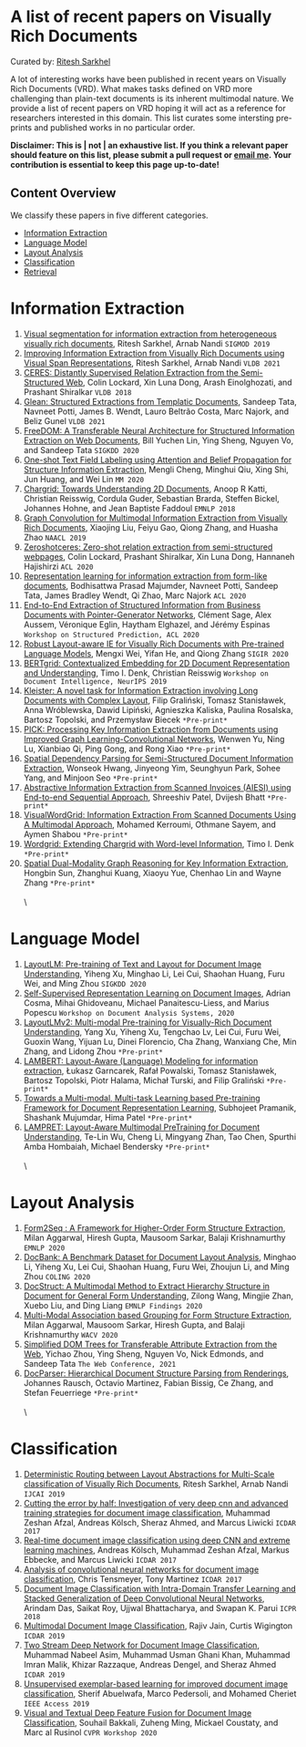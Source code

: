 # A list of recent papers on Visually Rich Documents

Curated by: [Ritesh Sarkhel](https://sarkhelritesh.github.io/)

A lot of interesting works have been published in recent years on Visually Rich Documents (VRD). What makes tasks defined on VRD more challenging than plain-text documents is its inherent multimodal nature. We provide a list of recent papers on VRD hoping it will act as a reference for researchers interested in this domain. This list curates some intersting pre-prints and published works in no particular order.  

**Disclaimer: This is | not | an exhaustive list. If you think a relevant paper should feature on this list, please submit a pull request or [email me](mailto:sarkhel.5@osu.edu). Your contribution is essential to keep this page up-to-date!**


## Content Overview

We classify these papers in five different categories. 

- [Information Extraction](#information-extraction)
- [Language Model](#language-model)
- [Layout Analysis](#layout-analysis)
- [Classification](#document-classification)
- [Retrieval](#retrieval)


# Information Extraction

1. [Visual segmentation for information extraction from heterogeneous visually rich documents](https://dl.acm.org/doi/pdf/10.1145/3299869.3319867), Ritesh Sarkhel, Arnab Nandi  ```SIGMOD 2019``` 
2. [Improving Information Extraction from Visually Rich Documents using Visual Span Representations](https://dl.acm.org/doi/pdf/10.14778/3446095.3446104?casa_token=x-0X2vM1zRIAAAAA:YKowVCGnvgjZ7SjDkXmz7W5zlcay75SHl8VrwDZGrTZmeolGvfqNUwJU5hYOr22G0-vn80qHH185S74), Ritesh Sarkhel, Arnab Nandi  ```VLDB 2021``` 
3. [CERES: Distantly Supervised Relation Extraction from the Semi-Structured Web](http://www.vldb.org/pvldb/vol11/p1084-lockard.pdf), Colin Lockard, Xin Luna Dong, Arash Einolghozati, and Prashant Shiralkar  ```VLDB 2018``` 
4. [Glean: Structured Extractions from Templatic Documents](http://www.vldb.org/pvldb/vol14/p997-tata.pdf), Sandeep Tata, Navneet Potti, James B. Wendt, Lauro Beltrão Costa, Marc Najork, and Beliz Gunel  ```VLDB 2021``` 
5. [FreeDOM: A Transferable Neural Architecture for Structured Information Extraction on Web Documents](https://dl.acm.org/doi/pdf/10.1145/3394486.3403153), Bill Yuchen Lin, Ying Sheng, Nguyen Vo, and Sandeep Tata  ```SIGKDD 2020``` 
6. [One-shot Text Field Labeling using Attention and Belief Propagation for Structure Information Extraction](https://dl.acm.org/doi/pdf/10.1145/3394171.3413511), Mengli Cheng, Minghui Qiu, Xing Shi, Jun Huang, and Wei Lin  ```MM 2020```
7. [Chargrid: Towards Understanding 2D Documents](https://www.aclweb.org/anthology/D18-1476.pdf/), Anoop R Katti, Christian Reisswig, Cordula Guder, Sebastian Brarda, Steffen Bickel, Johannes Hohne, and Jean Baptiste Faddoul  ```EMNLP 2018``` 
8. [Graph Convolution for Multimodal Information Extraction from Visually Rich Documents](https://www.aclweb.org/anthology/N19-2005.pdf), Xiaojing Liu, Feiyu Gao, Qiong Zhang, and Huasha Zhao  ```NAACL 2019```
9. [Zeroshotceres: Zero-shot relation extraction from semi-structured webpages](https://www.aclweb.org/anthology/2020.acl-main.721.pdf), Colin Lockard, Prashant Shiralkar, Xin Luna Dong, Hannaneh Hajishirzi  ```ACL 2020```
10. [Representation learning for information extraction from form-like documents](https://www.aclweb.org/anthology/2020.acl-main.580.pdf), Bodhisattwa Prasad Majumder, Navneet Potti, Sandeep Tata, James Bradley Wendt, Qi Zhao, Marc Najork  ```ACL 2020```
11. [End-to-End Extraction of Structured Information from Business Documents with Pointer-Generator Networks](https://www.aclweb.org/anthology/2020.spnlp-1.6.pdf), Clément Sage, Alex Aussem, Véronique Eglin, Haytham Elghazel, and Jérémy Espinas  ```Workshop on Structured Prediction, ACL 2020``` 
12. [Robust Layout-aware IE for Visually Rich Documents with Pre-trained Language Models](https://dl.acm.org/doi/pdf/10.1145/3397271.3401442?casa_token=U2oKgMPm_AoAAAAA:AOSntcj2iIExwYnjGIpRQOjE8e2VAWBo_-_EHGdUkHDqUZoKtAHmg4gdXbOJpQBDpBQh5SYzyRQjRlU), Mengxi Wei, Yifan He, and Qiong Zhang  ```SIGIR 2020```
13. [BERTgrid: Contextualized Embedding for 2D Document Representation and Understanding](https://openreview.net/pdf?id=H1gsGaq9US), Timo I. Denk, Christian Reisswig  ```Workshop on Document Intelligence, NeurIPS 2019```
14. [Kleister: A novel task for Information Extraction involving Long Documents with Complex Layout](https://arxiv.org/pdf/2003.02356.pdf), Filip Graliński, Tomasz Stanisławek, Anna Wróblewska, Dawid Lipiński, Agnieszka Kaliska, Paulina Rosalska, Bartosz Topolski, and Przemysław Biecek  ```*Pre-print*```
15. [PICK: Processing Key Information Extraction from Documents using Improved Graph Learning-Convolutional Networks](https://arxiv.org/pdf/2004.07464.pdf), Wenwen Yu, Ning Lu, Xianbiao Qi, Ping Gong, and Rong Xiao  ```*Pre-print*```
16. [Spatial Dependency Parsing for Semi-Structured Document Information Extraction](https://arxiv.org/pdf/2005.00642.pdf), Wonseok Hwang, Jinyeong Yim, Seunghyun Park, Sohee Yang, and Minjoon Seo  ```*Pre-print*```
17. [Abstractive Information Extraction from Scanned Invoices (AIESI) using End-to-end Sequential Approach](https://arxiv.org/abs/2009.05728), Shreeshiv Patel, Dvijesh Bhatt  ```*Pre-print*```
18. [VisualWordGrid: Information Extraction From Scanned Documents Using A Multimodal Approach](https://arxiv.org/pdf/2010.02358.pdf), Mohamed Kerroumi, Othmane Sayem, and Aymen Shabou  ```*Pre-print*``` 
19. [Wordgrid: Extending Chargrid with Word-level Information](https://www.researchgate.net/profile/Timo-Denk/publication/335715433_Wordgrid_Extending_Chargrid_with_Word-level_Information/links/5d77604c92851cacdb2e0858/Wordgrid-Extending-Chargrid-with-Word-level-Information.pdf), Timo I. Denk  ```*Pre-print*``` 
20. [Spatial Dual-Modality Graph Reasoning for Key Information Extraction](https://arxiv.org/pdf/2103.14470.pdf), Hongbin Sun, Zhanghui Kuang, Xiaoyu Yue, Chenhao Lin and Wayne Zhang ```*Pre-print*```\
\
\

# Language Model

1. [LayoutLM: Pre-training of Text and Layout for Document Image Understanding](https://dl.acm.org/doi/abs/10.1145/3394486.3403172), Yiheng Xu, Minghao Li, Lei Cui, Shaohan Huang, Furu Wei, and Ming Zhou ```SIGKDD 2020```
2.  [Self-Supervised Representation Learning on Document Images](https://arxiv.org/pdf/2004.10605.pdf), Adrian Cosma, Mihai Ghidoveanu, Michael Panaitescu-Liess, and Marius Popescu ```Workshop on Document Analysis Systems, 2020```
3. [LayoutLMv2: Multi-modal Pre-training for Visually-Rich Document Understanding](https://arxiv.org/pdf/2012.14740.pdf), Yang Xu, Yiheng Xu, Tengchao Lv, Lei Cui, Furu Wei, Guoxin Wang, Yijuan Lu, Dinei Florencio, Cha Zhang, Wanxiang Che, Min Zhang, and Lidong Zhou  ```*Pre-print*```
4. [LAMBERT: Layout-Aware (Language) Modeling for information extraction](https://arxiv.org/pdf/2002.08087.pdf), Łukasz Garncarek, Rafał Powalski, Tomasz Stanisławek, Bartosz Topolski, Piotr Halama, Michał Turski, and Filip Graliński  ```*Pre-print*```
5. [Towards a Multi-modal, Multi-task Learning based Pre-training Framework for Document Representation Learning](https://arxiv.org/pdf/2009.14457), Subhojeet Pramanik, Shashank Mujumdar, Hima Patel  ```*Pre-print*```
6. [LAMPRET: Layout-Aware Multimodal PreTraining for Document Understanding](https://arxiv.org/pdf/2104.08405.pdf), Te-Lin Wu, Cheng Li, Mingyang Zhan, Tao Chen, Spurthi Amba Hombaiah, Michael Bendersky  ```*Pre-print*```\
\
\

# Layout Analysis

1. [Form2Seq : A Framework for Higher-Order Form Structure Extraction](https://www.aclweb.org/anthology/2020.emnlp-main.314.pdf), Milan Aggarwal, Hiresh Gupta, Mausoom Sarkar, Balaji Krishnamurthy ```EMNLP 2020``` 
2. [DocBank: A Benchmark Dataset for Document Layout Analysis](https://www.aclweb.org/anthology/2020.coling-main.82.pdf), Minghao Li, Yiheng Xu, Lei Cui, Shaohan Huang, Furu Wei, Zhoujun Li, and Ming Zhou ```COLING 2020```
4. [DocStruct: A Multimodal Method to Extract Hierarchy Structure in Document for General Form Understanding](https://www.aclweb.org/anthology/2020.findings-emnlp.80.pdf), Zilong Wang, Mingjie Zhan, Xuebo Liu, and Ding Liang  ```EMNLP Findings 2020```
5. [Multi-Modal Association based Grouping for Form Structure Extraction](https://openaccess.thecvf.com/content_WACV_2020/papers/Aggarwal_Multi-Modal_Association_based_Grouping_for_Form_Structure_Extraction_WACV_2020_paper.pdf), Milan Aggarwal, Mausoom Sarkar, Hiresh Gupta, and Balaji Krishnamurthy ```WACV 2020```
6. [Simplified DOM Trees for Transferable Attribute Extraction from the Web](https://arxiv.org/pdf/2101.02415), Yichao Zhou, Ying Sheng, Nguyen Vo, Nick Edmonds, and Sandeep Tata  ```The Web Conference, 2021```
7. [DocParser: Hierarchical Document Structure Parsing from Renderings](https://arxiv.org/pdf/1911.01702.pdf), Johannes Rausch, Octavio Martinez, Fabian Bissig,
Ce Zhang, and Stefan Feuerriege ```*Pre-print*```\
\
\

# Classification

1. [Deterministic Routing between Layout Abstractions for Multi-Scale classification of Visually Rich Documents](https://www.ijcai.org/Proceedings/2019/0466.pdf), Ritesh Sarkhel, Arnab Nandi  ```IJCAI 2019``` 
2. [Cutting the error by half: Investigation of very deep cnn and advanced training strategies for document image classification](https://ieeexplore.ieee.org/document/8270080), Muhammad Zeshan Afzal, Andreas Kölsch, Sheraz Ahmed, and Marcus Liwicki  ```ICDAR 2017``` 
3. [Real-time document image classification using deep CNN and extreme learning machines](https://ieeexplore.ieee.org/document/8270148), Andreas Kölsch, Muhammad Zeshan Afzal, Markus Ebbecke, and Marcus Liwicki ```ICDAR 2017``` 
4. [Analysis of convolutional neural networks for document image classification](https://ieeexplore.ieee.org/document/8270002), Chris Tensmeyer, Tony Martinez  ```ICDAR 2017```
5.  [Document Image Classification with Intra-Domain Transfer Learning and Stacked Generalization of Deep Convolutional Neural Networks](https://ieeexplore.ieee.org/document/8545630), Arindam Das, Saikat Roy, Ujjwal Bhattacharya, and Swapan K. Parui  ```ICPR 2018```
6. [Multimodal Document Image Classification](https://ieeexplore.ieee.org/document/8977998), Rajiv Jain, Curtis Wigington  ```ICDAR 2019```
7. [Two Stream Deep Network for Document Image Classification](https://ieeexplore.ieee.org/document/8978000), Muhammad Nabeel Asim, Muhammad Usman Ghani Khan, Muhammad Imran Malik, Khizar Razzaque, Andreas Dengel, and Sheraz Ahmed ```ICDAR 2019```
8. [Unsupervised exemplar-based learning for improved document image classification](https://ieeexplore.ieee.org/iel7/6287639/8600701/08843852.pdf), Sherif Abuelwafa, Marco Pedersoli, and Mohamed Cheriet ```IEEE Access 2019```
9. [Visual and Textual Deep Feature Fusion for Document Image Classification](https://openaccess.thecvf.com/content_CVPRW_2020/papers/w34/Bakkali_Visual_and_Textual_Deep_Feature_Fusion_for_Document_Image_Classification_CVPRW_2020_paper.pdf), Souhail Bakkali, Zuheng Ming, Mickael Coustaty, and Marc al Rusinol ```CVPR Workshop 2020```
